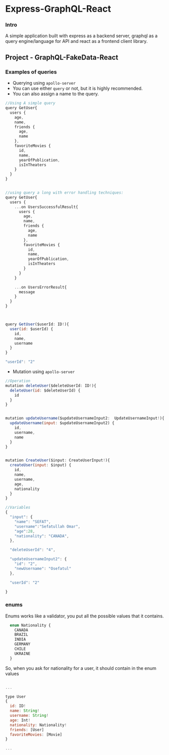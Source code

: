# Express-GraphQL-React

### Intro
A simple application built with express as a backend server, graphql as a query engine/language for API and react as a frontend client library.

## Project - GraphQL-FakeData-React
### Examples of queries
- Querying using `apollo-server`
- You can use either `query` or not, but it is highly recommended.
- You can also assign a name to the query.

```javascript
//Using A simple query
query GetUser{
  users {
    age,
    name,
    friends {
      age,
      name
    },
    favoriteMovies {
      id,
      name,
      yearOfPublication,
      isInTheaters
    }
  }
}


//using query a long with error handling techniques:
query GetUser{
  users {
    ...on UsersSuccessfulResult{
      users {
        age,
        name,
        friends {
          age,
          name
        },
        favoriteMovies {
          id,
          name,
          yearOfPublication,
          isInTheaters
        }
      }
    }

    ...on UsersErrorResult{
      message
    }
  }
}



query GetUser($userId: ID!){
  user(id: $userId) {
    id,
    name,
    username
  }
}

"userId": "2"

```

- Mutation using `apollo-server`

```javascript
//Operation
mutation deleteUser($deleteUserId: ID!){
  deleteUser(id: $deleteUserId) {
    id
  }
}


mutation updateUsername($updateUsernameInput2:  UpdateUsernameInput!){
  updateUsername(input: $updateUsernameInput2) {
    id,
    username,
    name
  }
}


mutation CreateUser($input: CreateUserInput!){
  createUser(input: $input) {
    id,
    name,
    username,
    age,
    nationality
  }
}

//Variables
{
  "input": {
    "name": "SEFAT",
    "username":"Sefatullah Omar",
    "age":28,
    "nationality": "CANADA",
  },

  "deleteUserId": "4",

  "updateUsernameInput2": {
    "id": "2",
    "newUsername": "Osefatul"
  },

  "userId": "2"

}
```

### enums
Enums works like a validator, you put all the possible values that it contains.

```javascript
  enum Nationality {
    CANADA
    BRAZIL
    INDIA
    GERMANY
    CHILE
    UKRAINE
  }
```

So, when you ask for nationality for a user, it should contain in the enum values


```javascript

...

type User 
{
  id: ID!
  name: String!
  username: String!
  age: Int!
  nationality: Nationality!
  friends: [User]
  favoriteMovies: [Movie]
}

...


```